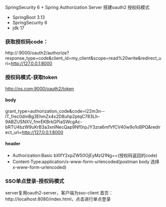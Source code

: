 SpringSecurity 6 + Spring Authorization Server 搭建oauth2 
授权码模式
- SpringBoot 3.13
- SpringSecurity 6
- jdk 17

### 获取授权码code：
http://:9000/oauth2/authorize?response_type=code&client_id=my_client&scope=read%20write&redirect_uri=http://127.0.0.1:8000
### 授权码模式-获取token 
http://os.com:9000/oauth2/token  
#### body
grant_type=authorization_code&code=i22m3n--IT_frec0dmBg3EhmZx4x2D8uhp2ptqC783Lh-9ABZUSNXV_fmrEKBrkGPiaSWcgAc-bRTU4bzW9uKrB3a3xnlNecQap9Nf0rpJY3zra6mfVfCV40w9o1oBPQ&redirect_uri=http://127.0.0.1:8000
#### header
- Authorization:Basic bXlfY2xpZW50OjEyMzQ1Ng==(授权码返回的code)
- Content-Type:application/x-www-form-urlencoded(postman body 选择x-www-form-urlencoded)

### SSO单点登录-授权码模式
server复用oauth2-server，客户端为sso-client
首页：http://localhost:8080/index.html，点击进行单点登录